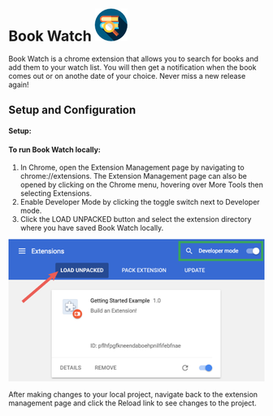 # Book Watch ![](./search64.png)

Book Watch is a chrome extension that allows you to search for books and add them to your watch list. You will then get a notification when the book comes out or on anothe date of your choice. Never miss a new release again!

## Setup and Configuration

#### Setup:

#### To run Book Watch locally:

1. In Chrome, open the Extension Management page by navigating to chrome://extensions.
      The Extension Management page can also be opened by clicking on the Chrome menu, hovering over More Tools then selecting Extensions.
2. Enable Developer Mode by clicking the toggle switch next to Developer mode.
3. Click the LOAD UNPACKED button and select the extension directory where you have saved Book Watch locally.

![](./load_extension_example.png)

After making changes to your local project, navigate back to the extension management page and click the Reload link to see changes to the project. 
